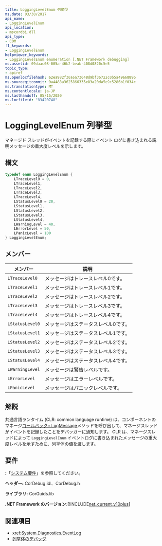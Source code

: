 ```yaml
---
title: LoggingLevelEnum 列挙型
ms.date: 03/30/2017
api_name:
- LoggingLevelEnum
api_location:
- mscordbi.dll
api_type:
- COM
f1_keywords:
- LoggingLevelEnum
helpviewer_keywords:
- LoggingLevelEnum enumeration [.NET Framework debugging]
ms.assetid: 09daac08-005a-46b2-beab-408d0820c5e5
topic_type:
- apiref
ms.openlocfilehash: 62ea982f30a6a73648d9bf36722c0b5a49a68896
ms.sourcegitcommit: 9a4488a3625866335e83a20da5e9c5286b1f034c
ms.translationtype: MT
ms.contentlocale: ja-JP
ms.lasthandoff: 05/15/2020
ms.locfileid: "83420748"
---
```

# <a name="logginglevelenum-enumeration"></a>LoggingLevelEnum 列挙型
マネージド スレッドがイベントを記録する際にイベント ログに書き込まれる説明メッセージの重大度レベルを示します。  
  
## <a name="syntax"></a>構文  
  
```cpp  
typedef enum LoggingLevelEnum {  
    LTraceLevel0 = 0,  
    LTraceLevel1,  
    LTraceLevel2,  
    LTraceLevel3,  
    LTraceLevel4,  
    LStatusLevel0 = 20,  
    LStatusLevel1,  
    LStatusLevel2,  
    LStatusLevel3,  
    LStatusLevel4,  
    LWarningLevel = 40,  
    LErrorLevel = 50,  
    LPanicLevel = 100  
} LoggingLevelEnum;  
```  
  
## <a name="members"></a>メンバー  
  
|メンバー|説明|  
|------------|-----------------|  
|`LTraceLevel0`|メッセージはトレースレベル0です。|  
|`LTraceLevel1`|メッセージはトレースレベル1です。|  
|`LTraceLevel2`|メッセージはトレースレベル2です。|  
|`LTraceLevel3`|メッセージはトレースレベル3です。|  
|`LTraceLevel4`|メッセージはトレースレベル4です。|  
|`LStatusLevel0`|メッセージはステータスレベル0です。|  
|`LStatusLevel1`|メッセージはステータスレベル1です。|  
|`LStatusLevel2`|メッセージはステータスレベル2です。|  
|`LStatusLevel3`|メッセージはステータスレベル3です。|  
|`LStatusLevel4`|メッセージはステータスレベル4です。|  
|`LWarningLevel`|メッセージは警告レベルです。|  
|`LErrorLevel`|メッセージはエラーレベルです。|  
|`LPanicLevel`|メッセージはパニックレベルです。|  
  
## <a name="remarks"></a>解説  
 共通言語ランタイム (CLR: common language runtime) は、コンポーネントのマネージ[コールバック:: LogMessage](icordebugmanagedcallback-logmessage-method.md)メソッドを呼び出して、マネージスレッドがイベントを記録したことをデバッガーに通知します。 CLR は、マネージスレッドによって `LoggingLevelEnum` イベントログに書き込まれたメッセージの重大度レベルを示すために、列挙体の値を渡します。  
  
## <a name="requirements"></a>要件  
 **:**「[システム要件](../../get-started/system-requirements.md)」を参照してください。  
  
 **ヘッダー:** CorDebug.idl、CorDebug.h  
  
 **ライブラリ:** CorGuids.lib  
  
 **.NET Framework のバージョン:**[!INCLUDE[net_current_v10plus](../../../../includes/net-current-v10plus-md.md)]  
  
## <a name="see-also"></a>関連項目

- <xref:System.Diagnostics.EventLog>
- [列挙体のデバッグ](debugging-enumerations.md)
